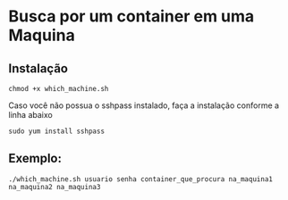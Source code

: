 # Busca por um container em uma Maquina

## Instalação 

```
chmod +x which_machine.sh
```

Caso você não possua o sshpass instalado, faça a instalação conforme a linha abaixo

```
sudo yum install sshpass
```

## Exemplo:

```
./which_machine.sh usuario senha container_que_procura na_maquina1 na_maquina2 na_maquina3
```